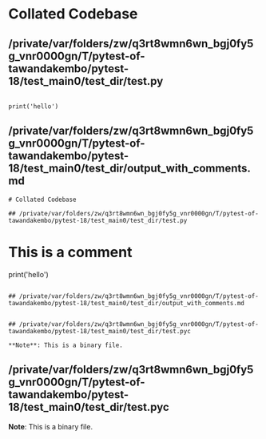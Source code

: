 # Collated Codebase

## /private/var/folders/zw/q3rt8wmn6wn_bgj0fy5g_vnr0000gn/T/pytest-of-tawandakembo/pytest-18/test_main0/test_dir/test.py

```

print('hello')

```

## /private/var/folders/zw/q3rt8wmn6wn_bgj0fy5g_vnr0000gn/T/pytest-of-tawandakembo/pytest-18/test_main0/test_dir/output_with_comments.md

```
# Collated Codebase

## /private/var/folders/zw/q3rt8wmn6wn_bgj0fy5g_vnr0000gn/T/pytest-of-tawandakembo/pytest-18/test_main0/test_dir/test.py

```
# This is a comment
print('hello')
```

## /private/var/folders/zw/q3rt8wmn6wn_bgj0fy5g_vnr0000gn/T/pytest-of-tawandakembo/pytest-18/test_main0/test_dir/output_with_comments.md

```

```

## /private/var/folders/zw/q3rt8wmn6wn_bgj0fy5g_vnr0000gn/T/pytest-of-tawandakembo/pytest-18/test_main0/test_dir/test.pyc

**Note**: This is a binary file.

```

## /private/var/folders/zw/q3rt8wmn6wn_bgj0fy5g_vnr0000gn/T/pytest-of-tawandakembo/pytest-18/test_main0/test_dir/test.pyc

**Note**: This is a binary file.

